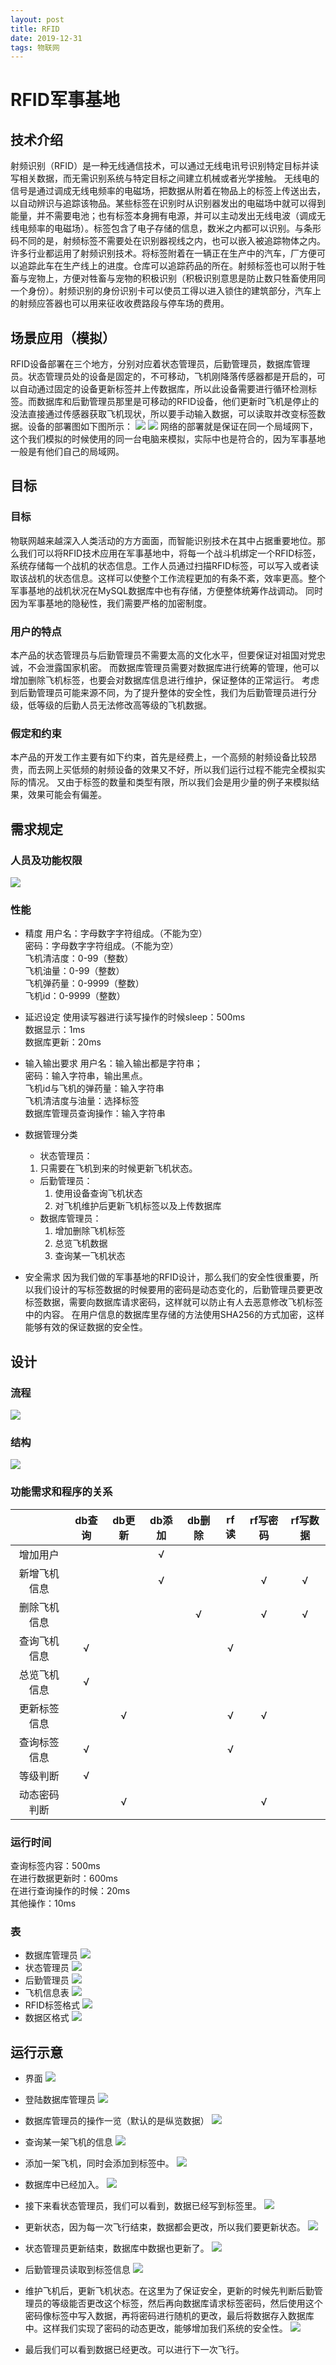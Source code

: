 ```yaml
---
layout: post
title: RFID
date: 2019-12-31
tags: 物联网
---
```


# RFID军事基地
## 技术介绍
射频识别（RFID）是一种无线通信技术，可以通过无线电讯号识别特定目标并读写相关数据，而无需识别系统与特定目标之间建立机械或者光学接触。
无线电的信号是通过调成无线电频率的电磁场，把数据从附着在物品上的标签上传送出去，以自动辨识与追踪该物品。某些标签在识别时从识别器发出的电磁场中就可以得到能量，并不需要电池；也有标签本身拥有电源，并可以主动发出无线电波（调成无线电频率的电磁场）。标签包含了电子存储的信息，数米之内都可以识别。与条形码不同的是，射频标签不需要处在识别器视线之内，也可以嵌入被追踪物体之内。
许多行业都运用了射频识别技术。将标签附着在一辆正在生产中的汽车，厂方便可以追踪此车在生产线上的进度。仓库可以追踪药品的所在。射频标签也可以附于牲畜与宠物上，方便对牲畜与宠物的积极识别（积极识别意思是防止数只牲畜使用同一个身份）。射频识别的身份识别卡可以使员工得以进入锁住的建筑部分，汽车上的射频应答器也可以用来征收收费路段与停车场的费用。

## 场景应用（模拟）
RFID设备部署在三个地方，分别对应着状态管理员，后勤管理员，数据库管理员。状态管理员处的设备是固定的，不可移动，飞机刚降落传感器都是开启的，可以自动通过固定的设备更新标签并上传数据库，所以此设备需要进行循环检测标签。而数据库和后勤管理员那里是可移动的RFID设备，他们更新时飞机是停止的没法直接通过传感器获取飞机现状，所以要手动输入数据，可以读取并改变标签数据。设备的部署图如下图所示：
![](/images/RFID军事基地/1.png)
![](/images/RFID军事基地/2.png)
网络的部署就是保证在同一个局域网下，这个我们模拟的时候使用的同一台电脑来模拟，实际中也是符合的，因为军事基地一般是有他们自己的局域网。

## 目标
### 目标
物联网越来越深入人类活动的方方面面，而智能识别技术在其中占据重要地位。那么我们可以将RFID技术应用在军事基地中，将每一个战斗机绑定一个RFID标签，系统存储每一个战机的状态信息。工作人员通过扫描RFID标签，可以写入或者读取该战机的状态信息。这样可以使整个工作流程更加的有条不紊，效率更高。整个军事基地的战机状况在MySQL数据库中也有存储，方便整体统筹作战调动。
同时因为军事基地的隐秘性，我们需要严格的加密制度。
### 用户的特点
本产品的状态管理员与后勤管理员不需要太高的文化水平，但要保证对祖国对党忠诚，不会泄露国家机密。
而数据库管理员需要对数据库进行统筹的管理，他可以增加删除飞机标签，也要会对数据库信息进行维护，保证整体的正常运行。
考虑到后勤管理员可能来源不同，为了提升整体的安全性，我们为后勤管理员进行分级，低等级的后勤人员无法修改高等级的飞机数据。
### 假定和约束
本产品的开发工作主要有如下约束，首先是经费上，一个高频的射频设备比较昂贵，而去网上买低频的射频设备的效果又不好，所以我们运行过程不能完全模拟实际的情况。
又由于标签的数量和类型有限，所以我们会是用少量的例子来模拟结果，效果可能会有偏差。

## 需求规定
### 人员及功能权限
![](/images/RFID军事基地/3.png)
### 性能
* 精度
用户名：字母数字字符组成。（不能为空）<br>
密码：字母数字字符组成。（不能为空）<br>
飞机清洁度：0-99（整数）<br>
飞机油量：0-99（整数）<br>
飞机弹药量：0-9999（整数）<br>
飞机id：0-9999（整数）<br>

* 延迟设定
使用读写器进行读写操作的时候sleep：500ms<br>
数据显示：1ms<br>
数据库更新：20ms<br>

* 输入输出要求
用户名：输入输出都是字符串；<br>
密码：输入字符串，输出黑点。<br>
飞机id与飞机的弹药量：输入字符串<br>
飞机清洁度与油量：选择标签<br>
数据库管理员查询操作：输入字符串<br>

* 数据管理分类
  * 状态管理员：
  1. 只需要在飞机到来的时候更新飞机状态。
  * 后勤管理员：
    1. 使用设备查询飞机状态
    2. 对飞机维护后更新飞机标签以及上传数据库
  * 数据库管理员：
    1. 增加删除飞机标签
    2. 总览飞机数据
    3. 查询某一飞机状态

* 安全需求
因为我们做的军事基地的RFID设计，那么我们的安全性很重要，所以我们设计的写标签数据的时候要用的密码是动态变化的，后勤管理员要更改标签数据，需要向数据库请求密码，这样就可以防止有人去恶意修改飞机标签中的内容。
在用户信息的数据库里存储的方法使用SHA256的方式加密，这样能够有效的保证数据的安全性。

## 设计
### 流程
![](/images/RFID军事基地/4.png)
### 结构
![](/images/RFID军事基地/5.png)
### 功能需求和程序的关系
||db查询|db更新|db添加|db删除|rf读|rf写密码|rf写数据|
|:-:|:-:|:-:|:-:|:-:|:-:|:-:|:-:|
|增加用户|||√|||||
|新增飞机信息|||√|||√|√|
|删除飞机信息||||√||√|√|
|查询飞机信息|√||||√|||
|总览飞机信息|√|||||||
|更新标签信息||√|||√|√||
|查询标签信息|√||||√|||
|等级判断|√|||||||
|动态密码判断||√||||√||
### 运行时间
查询标签内容：500ms<br>
在进行数据更新时：600ms<br>
在进行查询操作的时候：20ms<br>
其他操作：10ms<br>
### 表
* 数据库管理员
![](/images/RFID军事基地/6.png)
* 状态管理员
![](/images/RFID军事基地/7.png)
* 后勤管理员
![](/images/RFID军事基地/8.png)
* 飞机信息表
![](/images/RFID军事基地/9.png) 
* RFID标签格式
![](/images/RFID军事基地/10.png) 
* 数据区格式
![](/images/RFID军事基地/11.png)

## 运行示意
* 界面
![](/images/RFID军事基地/12.png)
* 登陆数据库管理员
![](/images/RFID军事基地/13.png)
* 数据库管理员的操作一览（默认的是纵览数据）
![](/images/RFID军事基地/14.png)
* 查询某一架飞机的信息
![](/images/RFID军事基地/15.png)
* 添加一架飞机，同时会添加到标签中。
![](/images/RFID军事基地/16.png)
* 数据库中已经加入。
![](/images/RFID军事基地/17.png)
* 接下来看状态管理员，我们可以看到，数据已经写到标签里。
![](/images/RFID军事基地/18.png)
* 更新状态，因为每一次飞行结束，数据都会更改，所以我们要更新状态。
![](/images/RFID军事基地/19.png)
* 状态管理员更新结束，数据库中数据也更新了。
![](/images/RFID军事基地/20.png)
* 后勤管理员读取到标签信息
![](/images/RFID军事基地/21.png)

* 维护飞机后，更新飞机状态。在这里为了保证安全，更新的时候先判断后勤管理员的等级能否更改这个标签，然后再向数据库请求标签密码，然后使用这个密码像标签中写入数据，再将密码进行随机的更改，最后将数据存入数据库中。这样我们实现了密码的动态更改，能够增加我们系统的安全性。
![](/images/RFID军事基地/22.png)
* 最后我们可以看到数据已经更改。可以进行下一次飞行。
